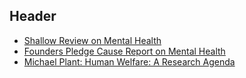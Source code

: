 <!-- TITLE: Mental Health -->
<!-- SUBTITLE: Keeping everyone happy -->

## Header

* [Shallow Review on Mental Health](http://effective-altruism.com/ea/1ha/mental_health_shallow_review/)
* [Founders Pledge Cause Report on Mental Health](https://founderspledge.com/research/Cause%20Report%20-%20Mental%20Health.pdf)
* [Michael Plant: Human Welfare: A Research Agenda](https://docs.google.com/document/d/15DqZNMfqRw4cOEcz3lpBM5jPoLWXnOIZ2IXznBH6Bf0/edit)